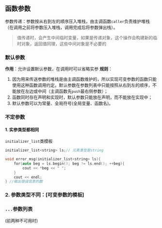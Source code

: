 ## 函数参数

参数传递：参数按从右到左的顺序压入堆栈，由主调函数`caller`负责维护堆栈（在调用之前将参数压入堆栈，调用完成后将参数弹出栈）。

> 值传递时，会产生中间临时变量，如果是传递对象，这个操作会构建新的临时对象，返回值同理，这些中间对象是不必要的

### 默认参数
**作用**：允许设置默认参数，在调用时可以省略实参
**规则**：
1. 因为用来传送参数的堆栈是由主调函数维护的，所以实现可变参数的函数只能使用这种函数调用约定。默认参数在参数列表中只能按照从右到左的顺序，不能放在左边或中间（主调函数先`push`最右侧参数）；
2. 函数同时存在声明和实现时，默认参数只能放在声明，而不能放在实现中；
3. 默认参数可以为常量、全局符号(全局变量、函数名)。
### 不定参数
#### 1. 实参类型都相同
`initializer_list`类模板
```cpp
initializer_list<string> ls;// 元素类型是string

void error_msg(initializer_list<string> ls){
    for(auto beg = ls.begin(); beg != ls.end(); ++beg){
        cout << *beg << " ";
    }
    cout << endl;
} //输出错误信息的数
```

### 2. 参数类型不同：[可变参数的模板]
### `...`参数列表
(前两种不可用时)


